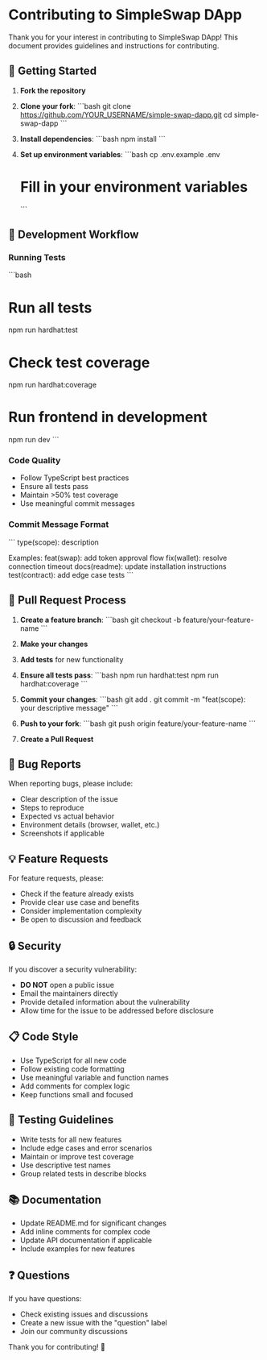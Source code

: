 # Contributing to SimpleSwap DApp

Thank you for your interest in contributing to SimpleSwap DApp! This document provides guidelines and instructions for contributing.

## 🚀 Getting Started

1. **Fork the repository**
2. **Clone your fork**:
   \`\`\`bash
   git clone https://github.com/YOUR_USERNAME/simple-swap-dapp.git
   cd simple-swap-dapp
   \`\`\`

3. **Install dependencies**:
   \`\`\`bash
   npm install
   \`\`\`

4. **Set up environment variables**:
   \`\`\`bash
   cp .env.example .env
   # Fill in your environment variables
   \`\`\`

## 🧪 Development Workflow

### Running Tests
\`\`\`bash
# Run all tests
npm run hardhat:test

# Check test coverage
npm run hardhat:coverage

# Run frontend in development
npm run dev
\`\`\`

### Code Quality
- Follow TypeScript best practices
- Ensure all tests pass
- Maintain >50% test coverage
- Use meaningful commit messages

### Commit Message Format
\`\`\`
type(scope): description

Examples:
feat(swap): add token approval flow
fix(wallet): resolve connection timeout
docs(readme): update installation instructions
test(contract): add edge case tests
\`\`\`

## 📝 Pull Request Process

1. **Create a feature branch**:
   \`\`\`bash
   git checkout -b feature/your-feature-name
   \`\`\`

2. **Make your changes**
3. **Add tests** for new functionality
4. **Ensure all tests pass**:
   \`\`\`bash
   npm run hardhat:test
   npm run hardhat:coverage
   \`\`\`

5. **Commit your changes**:
   \`\`\`bash
   git add .
   git commit -m "feat(scope): your descriptive message"
   \`\`\`

6. **Push to your fork**:
   \`\`\`bash
   git push origin feature/your-feature-name
   \`\`\`

7. **Create a Pull Request**

## 🐛 Bug Reports

When reporting bugs, please include:
- Clear description of the issue
- Steps to reproduce
- Expected vs actual behavior
- Environment details (browser, wallet, etc.)
- Screenshots if applicable

## 💡 Feature Requests

For feature requests, please:
- Check if the feature already exists
- Provide clear use case and benefits
- Consider implementation complexity
- Be open to discussion and feedback

## 🔒 Security

If you discover a security vulnerability:
- **DO NOT** open a public issue
- Email the maintainers directly
- Provide detailed information about the vulnerability
- Allow time for the issue to be addressed before disclosure

## 📋 Code Style

- Use TypeScript for all new code
- Follow existing code formatting
- Use meaningful variable and function names
- Add comments for complex logic
- Keep functions small and focused

## 🧪 Testing Guidelines

- Write tests for all new features
- Include edge cases and error scenarios
- Maintain or improve test coverage
- Use descriptive test names
- Group related tests in describe blocks

## 📚 Documentation

- Update README.md for significant changes
- Add inline comments for complex code
- Update API documentation if applicable
- Include examples for new features

## ❓ Questions

If you have questions:
- Check existing issues and discussions
- Create a new issue with the "question" label
- Join our community discussions

Thank you for contributing! 🎉
